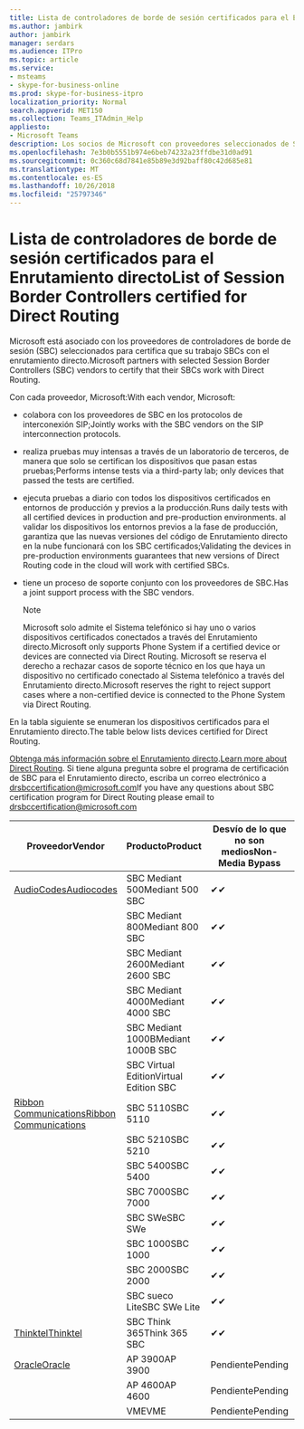 ```yaml
---
title: Lista de controladores de borde de sesión certificados para el Enrutamiento directo
ms.author: jambirk
author: jambirk
manager: serdars
ms.audience: ITPro
ms.topic: article
ms.service:
- msteams
- skype-for-business-online
ms.prod: skype-for-business-itpro
localization_priority: Normal
search.appverid: MET150
ms.collection: Teams_ITAdmin_Help
appliesto:
- Microsoft Teams
description: Los socios de Microsoft con proveedores seleccionados de SBC certifica sus SBCs funcionan con el enrutamiento directo.
ms.openlocfilehash: 7e3b0b5551b974e6beb74232a23ffdbe31d0ad91
ms.sourcegitcommit: 0c360c68d7841e85b89e3d92baff80c42d685e81
ms.translationtype: MT
ms.contentlocale: es-ES
ms.lasthandoff: 10/26/2018
ms.locfileid: "25797346"
---
```

# <a name="list-of-session-border-controllers-certified-for-direct-routing"></a><span data-ttu-id="a61d3-103">Lista de controladores de borde de sesión certificados para el Enrutamiento directo</span><span class="sxs-lookup"><span data-stu-id="a61d3-103">List of Session Border Controllers certified for Direct Routing</span></span>

<span data-ttu-id="a61d3-104">Microsoft está asociado con los proveedores de controladores de borde de sesión (SBC) seleccionados para certifica que su trabajo SBCs con el enrutamiento directo.</span><span class="sxs-lookup"><span data-stu-id="a61d3-104">Microsoft partners with selected Session Border Controllers (SBC) vendors to certify that their SBCs work with Direct Routing.</span></span> 

<span data-ttu-id="a61d3-105">Con cada proveedor, Microsoft:</span><span class="sxs-lookup"><span data-stu-id="a61d3-105">With each vendor, Microsoft:</span></span> 

- <span data-ttu-id="a61d3-106">colabora con los proveedores de SBC en los protocolos de interconexión SIP;</span><span class="sxs-lookup"><span data-stu-id="a61d3-106">Jointly works with the SBC vendors on the SIP interconnection protocols.</span></span>
- <span data-ttu-id="a61d3-107">realiza pruebas muy intensas a través de un laboratorio de terceros, de manera que solo se certifican los dispositivos que pasan estas pruebas;</span><span class="sxs-lookup"><span data-stu-id="a61d3-107">Performs intense tests via a third-party lab; only devices that passed the tests are certified.</span></span> 
- <span data-ttu-id="a61d3-108">ejecuta pruebas a diario con todos los dispositivos certificados en entornos de producción y previos a la producción.</span><span class="sxs-lookup"><span data-stu-id="a61d3-108">Runs daily tests with all certified devices in production and pre-production environments.</span></span> <span data-ttu-id="a61d3-109">al validar los dispositivos los entornos previos a la fase de producción, garantiza que las nuevas versiones del código de Enrutamiento directo en la nube funcionará con los SBC certificados;</span><span class="sxs-lookup"><span data-stu-id="a61d3-109">Validating the devices in pre-production environments guarantees that new versions of Direct Routing code in the cloud will work with certified SBCs.</span></span> 
- <span data-ttu-id="a61d3-110">tiene un proceso de soporte conjunto con los proveedores de SBC.</span><span class="sxs-lookup"><span data-stu-id="a61d3-110">Has a joint support process with the SBC vendors.</span></span>


  > [!NOTE]
  > <span data-ttu-id="a61d3-111">Microsoft solo admite el Sistema telefónico si hay uno o varios dispositivos certificados conectados a través del Enrutamiento directo.</span><span class="sxs-lookup"><span data-stu-id="a61d3-111">Microsoft only supports Phone System if a certified device or devices are connected via Direct Routing.</span></span> <span data-ttu-id="a61d3-112">Microsoft se reserva el derecho a rechazar casos de soporte técnico en los que haya un dispositivo no certificado conectado al Sistema telefónico a través del Enrutamiento directo.</span><span class="sxs-lookup"><span data-stu-id="a61d3-112">Microsoft reserves the right to reject support cases where a non-certified device is connected to the Phone System via Direct Routing.</span></span> 

<span data-ttu-id="a61d3-113">En la tabla siguiente se enumeran los dispositivos certificados para el Enrutamiento directo.</span><span class="sxs-lookup"><span data-stu-id="a61d3-113">The table below lists devices certified for Direct Routing.</span></span> 

<span data-ttu-id="a61d3-114">[Obtenga más información sobre el Enrutamiento directo](https://aka.ms/dr).</span><span class="sxs-lookup"><span data-stu-id="a61d3-114">[Learn more about Direct Routing](https://aka.ms/dr).</span></span> <span data-ttu-id="a61d3-115">Si tiene alguna pregunta sobre el programa de certificación de SBC para el Enrutamiento directo, escriba un correo electrónico a drsbccertification@microsoft.com</span><span class="sxs-lookup"><span data-stu-id="a61d3-115">If you have any questions about SBC certification program for Direct Routing please email to drsbccertification@microsoft.com</span></span>


|                                                       <span data-ttu-id="a61d3-116">Proveedor</span><span class="sxs-lookup"><span data-stu-id="a61d3-116">Vendor</span></span>                                                        |       <span data-ttu-id="a61d3-117">Producto</span><span class="sxs-lookup"><span data-stu-id="a61d3-117">Product</span></span>       | <span data-ttu-id="a61d3-118">Desvío de lo que no son medios</span><span class="sxs-lookup"><span data-stu-id="a61d3-118">Non-Media Bypass</span></span> | <span data-ttu-id="a61d3-119">Desvío de medios</span><span class="sxs-lookup"><span data-stu-id="a61d3-119">Media Bypass</span></span> | <span data-ttu-id="a61d3-120">Versión de software</span><span class="sxs-lookup"><span data-stu-id="a61d3-120">Software Version</span></span> |
|---------------------------------------------------------------------------------------------------------------------|---------------------|------------------|--------------|------------------|
| [<span data-ttu-id="a61d3-121">AudioCodes</span><span class="sxs-lookup"><span data-stu-id="a61d3-121">Audiocodes</span></span>](https://www.audiocodes.com/solutions-products/products/products-for-microsoft-365/sbcs-media-gateways) |   <span data-ttu-id="a61d3-122">SBC Mediant 500</span><span class="sxs-lookup"><span data-stu-id="a61d3-122">Mediant 500 SBC</span></span>   |     <span data-ttu-id="a61d3-123">&#10004;</span><span class="sxs-lookup"><span data-stu-id="a61d3-123">&#10004;</span></span>     |   <span data-ttu-id="a61d3-124">Pendiente</span><span class="sxs-lookup"><span data-stu-id="a61d3-124">Pending</span></span>    |  <span data-ttu-id="a61d3-125">7.20A.200.055</span><span class="sxs-lookup"><span data-stu-id="a61d3-125">7.20A.200.055</span></span>   |
|                                                                                                                     |   <span data-ttu-id="a61d3-126">SBC Mediant 800</span><span class="sxs-lookup"><span data-stu-id="a61d3-126">Mediant 800 SBC</span></span>   |     <span data-ttu-id="a61d3-127">&#10004;</span><span class="sxs-lookup"><span data-stu-id="a61d3-127">&#10004;</span></span>     |   <span data-ttu-id="a61d3-128">Pendiente</span><span class="sxs-lookup"><span data-stu-id="a61d3-128">Pending</span></span>    |  <span data-ttu-id="a61d3-129">7.20A.200.055</span><span class="sxs-lookup"><span data-stu-id="a61d3-129">7.20A.200.055</span></span>   |
|                                                                                                                     |  <span data-ttu-id="a61d3-130">SBC Mediant 2600</span><span class="sxs-lookup"><span data-stu-id="a61d3-130">Mediant 2600 SBC</span></span>   |     <span data-ttu-id="a61d3-131">&#10004;</span><span class="sxs-lookup"><span data-stu-id="a61d3-131">&#10004;</span></span>     |   <span data-ttu-id="a61d3-132">Pendiente</span><span class="sxs-lookup"><span data-stu-id="a61d3-132">Pending</span></span>    |  <span data-ttu-id="a61d3-133">7.20A.200.055</span><span class="sxs-lookup"><span data-stu-id="a61d3-133">7.20A.200.055</span></span>   |
|                                                                                                                     |  <span data-ttu-id="a61d3-134">SBC Mediant 4000</span><span class="sxs-lookup"><span data-stu-id="a61d3-134">Mediant 4000 SBC</span></span>   |     <span data-ttu-id="a61d3-135">&#10004;</span><span class="sxs-lookup"><span data-stu-id="a61d3-135">&#10004;</span></span>     |   <span data-ttu-id="a61d3-136">Pendiente</span><span class="sxs-lookup"><span data-stu-id="a61d3-136">Pending</span></span>    |  <span data-ttu-id="a61d3-137">7.20A.200.055</span><span class="sxs-lookup"><span data-stu-id="a61d3-137">7.20A.200.055</span></span>   |
|                                                                                                                     | <span data-ttu-id="a61d3-138">SBC Mediant 1000B</span><span class="sxs-lookup"><span data-stu-id="a61d3-138">Mediant 1000B  SBC</span></span>  |     <span data-ttu-id="a61d3-139">&#10004;</span><span class="sxs-lookup"><span data-stu-id="a61d3-139">&#10004;</span></span>     |   <span data-ttu-id="a61d3-140">Pendiente</span><span class="sxs-lookup"><span data-stu-id="a61d3-140">Pending</span></span>    |  <span data-ttu-id="a61d3-141">7.20A.200.055</span><span class="sxs-lookup"><span data-stu-id="a61d3-141">7.20A.200.055</span></span>   |
|                                                                                                                     | <span data-ttu-id="a61d3-142">SBC Virtual Edition</span><span class="sxs-lookup"><span data-stu-id="a61d3-142">Virtual Edition SBC</span></span> |     <span data-ttu-id="a61d3-143">&#10004;</span><span class="sxs-lookup"><span data-stu-id="a61d3-143">&#10004;</span></span>     |   <span data-ttu-id="a61d3-144">Pendiente</span><span class="sxs-lookup"><span data-stu-id="a61d3-144">Pending</span></span>    |  <span data-ttu-id="a61d3-145">7.20A.200.055</span><span class="sxs-lookup"><span data-stu-id="a61d3-145">7.20A.200.055</span></span>   |
|  [<span data-ttu-id="a61d3-146">Ribbon Communications</span><span class="sxs-lookup"><span data-stu-id="a61d3-146">Ribbon Communications</span></span>](https://ribboncommunications.com/solutions/enterprise-solutions/microsoft-skype-business)  |      <span data-ttu-id="a61d3-147">SBC 5110</span><span class="sxs-lookup"><span data-stu-id="a61d3-147">SBC 5110</span></span>       |     <span data-ttu-id="a61d3-148">&#10004;</span><span class="sxs-lookup"><span data-stu-id="a61d3-148">&#10004;</span></span>     |   <span data-ttu-id="a61d3-149">Pendiente</span><span class="sxs-lookup"><span data-stu-id="a61d3-149">Pending</span></span>    |       <span data-ttu-id="a61d3-150">V6.2</span><span class="sxs-lookup"><span data-stu-id="a61d3-150">V6.2</span></span>       |
|                                                                                                                     |      <span data-ttu-id="a61d3-151">SBC 5210</span><span class="sxs-lookup"><span data-stu-id="a61d3-151">SBC 5210</span></span>       |     <span data-ttu-id="a61d3-152">&#10004;</span><span class="sxs-lookup"><span data-stu-id="a61d3-152">&#10004;</span></span>     |   <span data-ttu-id="a61d3-153">Pendiente</span><span class="sxs-lookup"><span data-stu-id="a61d3-153">Pending</span></span>    |       <span data-ttu-id="a61d3-154">V6.2</span><span class="sxs-lookup"><span data-stu-id="a61d3-154">V6.2</span></span>       |
|                                                                                                                     |      <span data-ttu-id="a61d3-155">SBC 5400</span><span class="sxs-lookup"><span data-stu-id="a61d3-155">SBC 5400</span></span>       |     <span data-ttu-id="a61d3-156">&#10004;</span><span class="sxs-lookup"><span data-stu-id="a61d3-156">&#10004;</span></span>     |   <span data-ttu-id="a61d3-157">Pendiente</span><span class="sxs-lookup"><span data-stu-id="a61d3-157">Pending</span></span>    |       <span data-ttu-id="a61d3-158">V6.2</span><span class="sxs-lookup"><span data-stu-id="a61d3-158">V6.2</span></span>       |
|                                                                                                                     |      <span data-ttu-id="a61d3-159">SBC 7000</span><span class="sxs-lookup"><span data-stu-id="a61d3-159">SBC 7000</span></span>       |     <span data-ttu-id="a61d3-160">&#10004;</span><span class="sxs-lookup"><span data-stu-id="a61d3-160">&#10004;</span></span>     |   <span data-ttu-id="a61d3-161">Pendiente</span><span class="sxs-lookup"><span data-stu-id="a61d3-161">Pending</span></span>    |       <span data-ttu-id="a61d3-162">V6.2</span><span class="sxs-lookup"><span data-stu-id="a61d3-162">V6.2</span></span>       |
|                                                                                                                     |       <span data-ttu-id="a61d3-163">SBC SWe</span><span class="sxs-lookup"><span data-stu-id="a61d3-163">SBC SWe</span></span>       |     <span data-ttu-id="a61d3-164">&#10004;</span><span class="sxs-lookup"><span data-stu-id="a61d3-164">&#10004;</span></span>     |   <span data-ttu-id="a61d3-165">Pendiente</span><span class="sxs-lookup"><span data-stu-id="a61d3-165">Pending</span></span>    |       <span data-ttu-id="a61d3-166">V6.2</span><span class="sxs-lookup"><span data-stu-id="a61d3-166">V6.2</span></span>       |
|                                                                                                                     |      <span data-ttu-id="a61d3-167">SBC 1000</span><span class="sxs-lookup"><span data-stu-id="a61d3-167">SBC 1000</span></span>       |     <span data-ttu-id="a61d3-168">&#10004;</span><span class="sxs-lookup"><span data-stu-id="a61d3-168">&#10004;</span></span>     |   <span data-ttu-id="a61d3-169">Pendiente</span><span class="sxs-lookup"><span data-stu-id="a61d3-169">Pending</span></span>    |      <span data-ttu-id="a61d3-170">V7.0.2</span><span class="sxs-lookup"><span data-stu-id="a61d3-170">V7.0.2</span></span>      |
|                                                                                                                     |      <span data-ttu-id="a61d3-171">SBC 2000</span><span class="sxs-lookup"><span data-stu-id="a61d3-171">SBC 2000</span></span>       |     <span data-ttu-id="a61d3-172">&#10004;</span><span class="sxs-lookup"><span data-stu-id="a61d3-172">&#10004;</span></span>     |   <span data-ttu-id="a61d3-173">Pendiente</span><span class="sxs-lookup"><span data-stu-id="a61d3-173">Pending</span></span>    |      <span data-ttu-id="a61d3-174">V7.0.2</span><span class="sxs-lookup"><span data-stu-id="a61d3-174">V7.0.2</span></span>      |
|                                                                                                                     |    <span data-ttu-id="a61d3-175">SBC sueco Lite</span><span class="sxs-lookup"><span data-stu-id="a61d3-175">SBC SWe Lite</span></span>     |     <span data-ttu-id="a61d3-176">&#10004;</span><span class="sxs-lookup"><span data-stu-id="a61d3-176">&#10004;</span></span>     |   <span data-ttu-id="a61d3-177">Pendiente</span><span class="sxs-lookup"><span data-stu-id="a61d3-177">Pending</span></span>    |      <span data-ttu-id="a61d3-178">V7.0.4</span><span class="sxs-lookup"><span data-stu-id="a61d3-178">V7.0.4</span></span>      |
|                     [<span data-ttu-id="a61d3-179">Thinktel</span><span class="sxs-lookup"><span data-stu-id="a61d3-179">Thinktel</span></span>](https://www.thinktel.ca/services/think-365/think-365-overview/)                      |    <span data-ttu-id="a61d3-180">SBC Think 365</span><span class="sxs-lookup"><span data-stu-id="a61d3-180">Think 365 SBC</span></span>    |     <span data-ttu-id="a61d3-181">&#10004;</span><span class="sxs-lookup"><span data-stu-id="a61d3-181">&#10004;</span></span>     |   <span data-ttu-id="a61d3-182">Pendiente</span><span class="sxs-lookup"><span data-stu-id="a61d3-182">Pending</span></span>    |       <span data-ttu-id="a61d3-183">V1.4</span><span class="sxs-lookup"><span data-stu-id="a61d3-183">V1.4</span></span>       |
|                     [<span data-ttu-id="a61d3-184">Oracle</span><span class="sxs-lookup"><span data-stu-id="a61d3-184">Oracle</span></span>](https://www.oracle.com/industries/communications/products/session-border-controller/index.html)                      |    <span data-ttu-id="a61d3-185">AP 3900</span><span class="sxs-lookup"><span data-stu-id="a61d3-185">AP 3900</span></span>       |   <span data-ttu-id="a61d3-186">Pendiente</span><span class="sxs-lookup"><span data-stu-id="a61d3-186">Pending</span></span>    |   <span data-ttu-id="a61d3-187">NA</span><span class="sxs-lookup"><span data-stu-id="a61d3-187">NA</span></span>   |   <span data-ttu-id="a61d3-188">Pendiente</span><span class="sxs-lookup"><span data-stu-id="a61d3-188">Pending</span></span>    |
|                                                                                                                     |      <span data-ttu-id="a61d3-189">AP 4600</span><span class="sxs-lookup"><span data-stu-id="a61d3-189">AP 4600</span></span>         |    <span data-ttu-id="a61d3-190">Pendiente</span><span class="sxs-lookup"><span data-stu-id="a61d3-190">Pending</span></span>    |   <span data-ttu-id="a61d3-191">Pendiente</span><span class="sxs-lookup"><span data-stu-id="a61d3-191">Pending</span></span>    |      <span data-ttu-id="a61d3-192">Pendiente</span><span class="sxs-lookup"><span data-stu-id="a61d3-192">Pending</span></span>      |
|                                                                                                                     |      <span data-ttu-id="a61d3-193">VME</span><span class="sxs-lookup"><span data-stu-id="a61d3-193">VME</span></span>             |    <span data-ttu-id="a61d3-194">Pendiente</span><span class="sxs-lookup"><span data-stu-id="a61d3-194">Pending</span></span>    |   <span data-ttu-id="a61d3-195">Pendiente</span><span class="sxs-lookup"><span data-stu-id="a61d3-195">Pending</span></span>    |      <span data-ttu-id="a61d3-196">Pendiente</span><span class="sxs-lookup"><span data-stu-id="a61d3-196">Pending</span></span>      |
